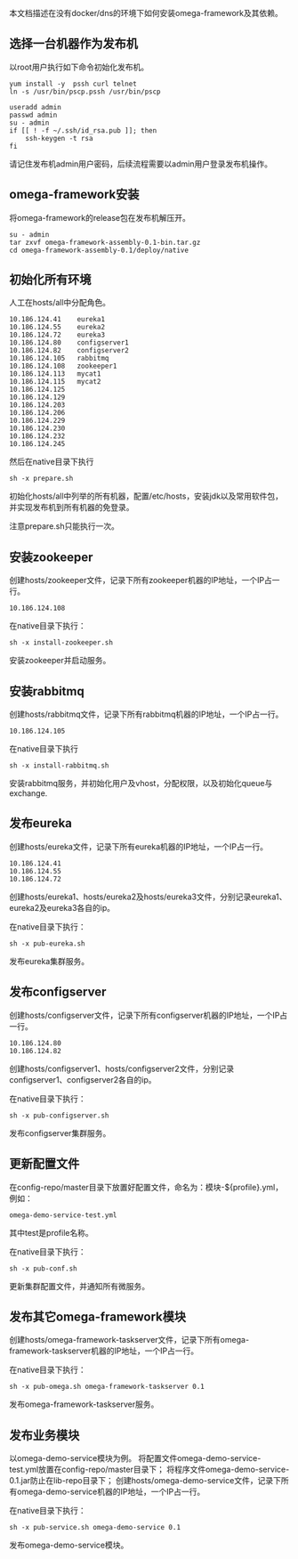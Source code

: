 本文档描述在没有docker/dns的环境下如何安装omega-framework及其依赖。

## 选择一台机器作为发布机

以root用户执行如下命令初始化发布机。
```
yum install -y  pssh curl telnet
ln -s /usr/bin/pscp.pssh /usr/bin/pscp

useradd admin
passwd admin
su - admin
if [[ ! -f ~/.ssh/id_rsa.pub ]]; then
    ssh-keygen -t rsa
fi
```

请记住发布机admin用户密码，后续流程需要以admin用户登录发布机操作。

## omega-framework安装

将omega-framework的release包在发布机解压开。
```
su - admin
tar zxvf omega-framework-assembly-0.1-bin.tar.gz
cd omega-framework-assembly-0.1/deploy/native
```

##  初始化所有环境

人工在hosts/all中分配角色。
```
10.186.124.41    eureka1
10.186.124.55    eureka2
10.186.124.72    eureka3
10.186.124.80    configserver1
10.186.124.82    configserver2
10.186.124.105   rabbitmq
10.186.124.108   zookeeper1
10.186.124.113   mycat1
10.186.124.115   mycat2
10.186.124.125   
10.186.124.129
10.186.124.203
10.186.124.206
10.186.124.229
10.186.124.230
10.186.124.232
10.186.124.245
```

然后在native目录下执行
```
sh -x prepare.sh
```
初始化hosts/all中列举的所有机器，配置/etc/hosts，安装jdk以及常用软件包，并实现发布机到所有机器的免登录。

注意prepare.sh只能执行一次。

## 安装zookeeper

创建hosts/zookeeper文件，记录下所有zookeeper机器的IP地址，一个IP占一行。
```
10.186.124.108
```

在native目录下执行：
```
sh -x install-zookeeper.sh
```
安装zookeeper并启动服务。

## 安装rabbitmq

创建hosts/rabbitmq文件，记录下所有rabbitmq机器的IP地址，一个IP占一行。
```
10.186.124.105
```

在native目录下执行
```
sh -x install-rabbitmq.sh
```
安装rabbitmq服务，并初始化用户及vhost，分配权限，以及初始化queue与exchange.

## 发布eureka

创建hosts/eureka文件，记录下所有eureka机器的IP地址，一个IP占一行。
```
10.186.124.41
10.186.124.55
10.186.124.72
```

创建hosts/eureka1、hosts/eureka2及hosts/eureka3文件，分别记录eureka1、eureka2及eureka3各自的ip。

在native目录下执行：
```
sh -x pub-eureka.sh
```
发布eureka集群服务。

## 发布configserver

创建hosts/configserver文件，记录下所有configserver机器的IP地址，一个IP占一行。
```
10.186.124.80
10.186.124.82
```

创建hosts/configserver1、hosts/configserver2文件，分别记录configserver1、configserver2各自的ip。

在native目录下执行：
```
sh -x pub-configserver.sh
```
发布configserver集群服务。

## 更新配置文件

在config-repo/master目录下放置好配置文件，命名为：模块-${profile}.yml，例如：
```
omega-demo-service-test.yml
```
其中test是profile名称。

在native目录下执行：
```
sh -x pub-conf.sh
```
更新集群配置文件，并通知所有微服务。

## 发布其它omega-framework模块

创建hosts/omega-framework-taskserver文件，记录下所有omega-framework-taskserver机器的IP地址，一个IP占一行。

在native目录下执行：
```
sh -x pub-omega.sh omega-framework-taskserver 0.1
```
发布omega-framework-taskserver服务。

## 发布业务模块

以omega-demo-service模块为例。
将配置文件omega-demo-service-test.yml放置在config-repo/master目录下；
将程序文件omega-demo-service-0.1.jar防止在lib-repo目录下；
创建hosts/omega-demo-service文件，记录下所有omega-demo-service机器的IP地址，一个IP占一行。

在native目录下执行：
```
sh -x pub-service.sh omega-demo-service 0.1
```
发布omega-demo-service模块。
